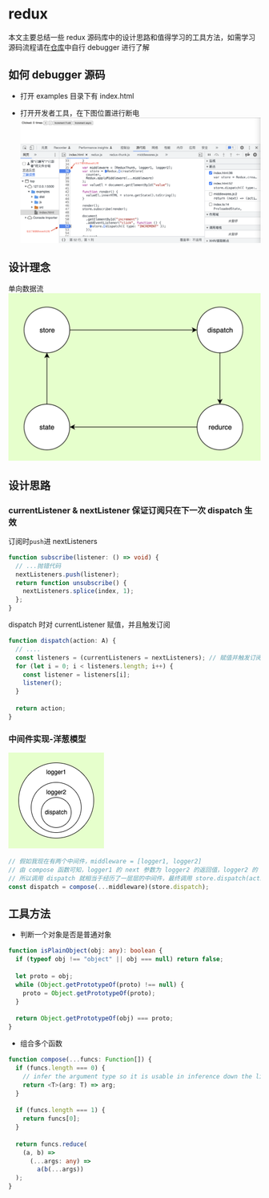 # redux

本文主要总结一些 redux 源码库中的设计思路和值得学习的工具方法，如需学习源码流程请在[仓库](https://github.com/ImDaret/redux-debugger)中自行 debugger 进行了解

## 如何 debugger 源码

- 打开 examples 目录下有 index.html

- 打开开发者工具，在下图位置进行断电
  ![debugger](imgs/debugger.png)

## 设计理念

单向数据流
![流程](imgs/process.png)

## 设计思路

### currentListener & nextListener 保证订阅只在下一次 dispatch 生效

订阅时`push`进 nextListeners

```ts
function subscribe(listener: () => void) {
  // ...抛错代码
  nextListeners.push(listener);
  return function unsubscribe() {
    nextListeners.splice(index, 1);
  };
}
```

dispatch 时对 currentListener 赋值，并且触发订阅

```ts
function dispatch(action: A) {
  // ....
  const listeners = (currentListeners = nextListeners); // 赋值并触发订阅
  for (let i = 0; i < listeners.length; i++) {
    const listener = listeners[i];
    listener();
  }

  return action;
}
```

### 中间件实现-洋葱模型

![洋葱模型](imgs/onion.png)

```ts
// 假如我现在有两个中间件，middleware = [logger1, logger2]
// 由 compose 函数可知，logger1 的 next 参数为 logger2 的返回值，logger2 的 next参数为store.dispatch，如果有更多中间件，以此类推。注意：中间件只有执行 next 方法才会向下继续执行
// 所以调用 dispatch 就相当于经历了一层层的中间件，最终调用 store.dispatch(action)
const dispatch = compose(...middleware)(store.dispatch);
```

## 工具方法

- 判断一个对象是否是普通对象

```ts
function isPlainObject(obj: any): boolean {
  if (typeof obj !== "object" || obj === null) return false;

  let proto = obj;
  while (Object.getPrototypeOf(proto) !== null) {
    proto = Object.getPrototypeOf(proto);
  }

  return Object.getPrototypeOf(obj) === proto;
}
```

- 组合多个函数

```ts
function compose(...funcs: Function[]) {
  if (funcs.length === 0) {
    // infer the argument type so it is usable in inference down the line
    return <T>(arg: T) => arg;
  }

  if (funcs.length === 1) {
    return funcs[0];
  }

  return funcs.reduce(
    (a, b) =>
      (...args: any) =>
        a(b(...args))
  );
}
```
